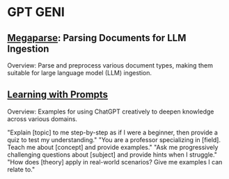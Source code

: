 # GPT GENI

## [Megaparse](https://www.marktechpost.com/2024/12/03/meet-megaparse-an-open-source-ai-tool-for-parsing-various-types-of-documents-for-llm-ingestion/): Parsing Documents for LLM Ingestion

Overview: Parse and preprocess various document types, making them suitable for large language model (LLM) ingestion. 

## [Learning with Prompts](https://www.reddit.com/r/ChatGPTPromptGenius/comments/1h74mk8/actually_a_good_way_to_learn/?share_id=J9YTb2uqDzAXVyhmU7DeM&utm_content=1&utm_medium=android_app&utm_name=androidcss&utm_source=share&utm_term=20)

Overview: Examples for using ChatGPT creatively to deepen knowledge across various domains.

"Explain [topic] to me step-by-step as if I were a beginner, then provide a quiz to test my understanding."
"You are a professor specializing in [field]. Teach me about [concept] and provide examples."
"Ask me progressively challenging questions about [subject] and provide hints when I struggle."
"How does [theory] apply in real-world scenarios? Give me examples I can relate to."
